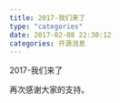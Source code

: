```yaml
---
title: 2017-我们来了
type: "categories"
date: 2017-02-08 22:30:12
categories: 开源消息
---
```

2017-我们来了

再次感谢大家的支持。

